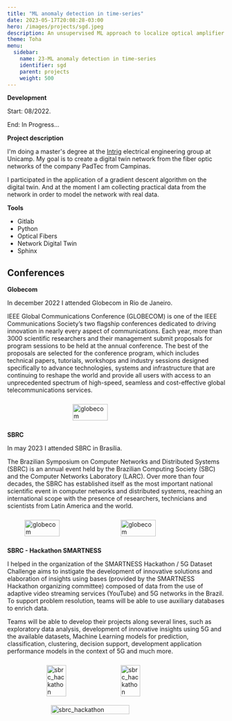 ```yaml
---
title: "ML anomaly detection in time-series"
date: 2023-05-17T20:08:28-03:00
hero: /images/projects/sgd.jpeg
description: An unsupervised ML approach to localize optical amplifier anomalies using input-output power time series.
theme: Toha
menu:
  sidebar:
    name: 23-ML anomaly detection in time-series
    identifier: sgd
    parent: projects
    weight: 500
---
```




**Development**

Start: 08/2022.

End: In Progress...


**Project description**

I'm doing a master's degree at the [Intrig](https://intrig.dca.fee.unicamp.br/) electrical engineering group at Unicamp. My goal is to create a digital twin network from the fiber optic networks of the company PadTec from Campinas.

I participated in the application of a gradient descent algorithm on the digital twin. And at the moment I am collecting practical data from the network in order to model the network with real data.


**Tools**
- Gitlab
- Python
- Optical Fibers
- Network Digital Twin
- Sphinx


Conferences
-----------

**Globecom**

In december 2022 I attended Globecom in Rio de Janeiro.

IEEE Global Communications Conference (GLOBECOM) is one of the IEEE Communications Society’s two flagship conferences dedicated to driving innovation in nearly every aspect of communications. Each year, more than 3000 scientific researchers and their management submit proposals for program sessions to be held at the annual conference. The best of the proposals are selected for the conference program, which includes technical papers, tutorials, workshops and industry sessions designed specifically to advance technologies, systems and infrastructure that are continuing to reshape the world and provide all users with access to an unprecedented spectrum of high-speed, seamless and cost-effective global telecommunications services.

<div style="display: flex; flex-wrap: wrap; justify-content: center;">
  <img src="/mrcmarc/posts/projects/images/intrig_unicamp/globecom.jpg" alt="globecom" style="width: 40%; margin: 10px;">
</div>

**SBRC**

In may 2023 I attended SBRC in Brasília.

The Brazilian Symposium on Computer Networks and Distributed Systems (SBRC) is an annual event held by the Brazilian Computing Society (SBC) and the Computer Networks Laboratory (LARC). Over more than four decades, the SBRC has established itself as the most important national scientific event in computer networks and distributed systems, reaching an international scope with the presence of researchers, technicians and scientists from Latin America and the world.

<div style="display: flex; flex-wrap: wrap; justify-content: center;">
  <img src="/mrcmarc/posts/projects/images/intrig_unicamp/sbrc.jpg" alt="globecom" style="width: 40%; margin: 10px;">
  <img src="/mrcmarc/posts/projects/images/intrig_unicamp/sbrc_hall.jpg" alt="globecom" style="width: 40%; margin: 10px;">
</div>


**SBRC - Hackathon SMARTNESS**

I helped in the organization of the SMARTNESS Hackathon / 5G Dataset Challenge aims to instigate the development of innovative solutions and elaboration of insights using bases (provided by the SMARTNESS Hackathon organizing committee) composed of data from the use of adaptive video streaming services (YouTube) and 5G networks in the Brazil. To support problem resolution, teams will be able to use auxiliary databases to enrich data.

Teams will be able to develop their projects along several lines, such as exploratory data analysis, development of innovative insights using 5G and the available datasets, Machine Learning models for prediction, classification, clustering, decision support, development application performance models in the context of 5G and much more.

<div style="display: flex; flex-wrap: wrap; justify-content: center;">
  <img src="/mrcmarc/posts/projects/images/intrig_unicamp/sbrc_hackathon1.jpg" alt="sbrc_hackathon" style="width: 30%; margin: 10px;">
  <img src="/mrcmarc/posts/projects/images/intrig_unicamp/sbrc_hackathon3.png" alt="sbrc_hackathon" style="width: 30%; margin: 10px;">
  <img src="/mrcmarc/posts/projects/images/intrig_unicamp/sbrc_hackathon2.jpg" alt="sbrc_hackathon" style="width: 60%; margin: 10px;">
</div>